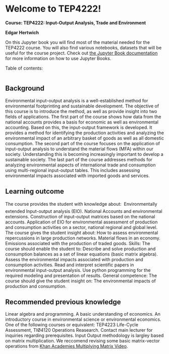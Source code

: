 # <b> Welcome to TEP4222! </b>

<p>
<b>Course: TEP4222:  Input-Output Analysis, Trade and Environment</b> 
<p>

<p>
<b> Edgar Hertwich</b> 
<p>

On this Jupyter book you will find most of the material needed for the TEP4222 course. You will also find various notebooks, datasets that will be useful for the course project.
Check out [the Jupyter Book documentation](https://jupyterbook.org) for more information on how to use Jupyter Books.
</p>

Table of contents:

```{tableofcontents}
```

## Background

Environmental input-output analysis is a well-established method for environmental footprinting and sustainable development. The objective of this course is to introduce the method, as well as provide insight into two fields of applications. The first part of the course shows how data from the national accounts provides a basis for economic as well as environmental accounting. Based on this, the input-output framework is developed. It provides a method for identifying the production activities and analyzing the environmental impact of an arbitrary basket of goods as well as all domestic consumption. The second part of the course focuses on the application of input-output analysis to understand the material flows (MFA) within our society. Understanding this is becoming increasingly important to develop a sustainable society. The last part of the course addresses methods for analyzing environmental aspects of international trade and consumption using multi-regional input-output tables. This includes assessing environmental impacts associated with imported goods and services.

## Learning outcome

The course provides the student with knowledge about:  Environmentally extended Input-output analysis (EIO). National Accounts and environmental extensions. Construction of input-output matrices based on the national accounts. Application of EIO for environmental assessment of production and consumption activities on a sector, national regional and global level. The course gives the student insight about: How to assess environmental repercussions in large production networks. Material flows in an economy. Emissions associated with the production of traded goods. Skills: The course should enable the student to: Describe and solve production and consumption balances as a set of linear equations (basic matrix algebra). Assess the environmental impacts associated with production and consumption activities. Read and interpret scientific papers in environmental input-output analysis. Use python programming for the required modeling and presentation of results. General competence: The course should give the student insight on: The environmental impacts of production and consumption.

## Recommended previous knowledge

Linear algebra and programming. A basic understanding of economics. An introductory course in environmental science or environmental economics. One of the following courses or equivalent: TEP4223 Life-Cycle Assessment, TIØ4120 Operations Reasearch. Contact main lecturer for inquiries regarding prerequisites. Input Output methodology is largley based on matrix multiplication. We reccomend revising some basic matrix-vector operations from [Khan Academies Multiplying Matrix Video](https://www.khanacademy.org/math/precalculus/x9e81a4f98389efdf:matrices/x9e81a4f98389efdf:multiplying-matrices-by-matrices/v/multiplying-a-matrix-by-a-matrix). 